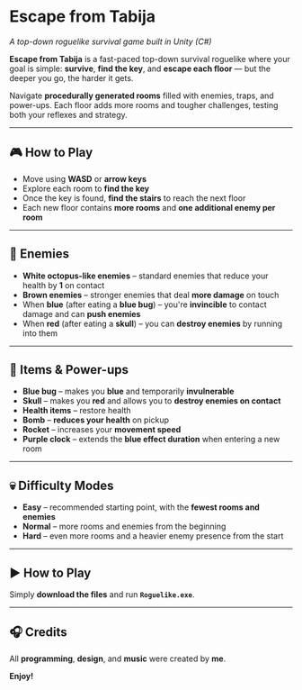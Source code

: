 # Escape from Tabija  
*A top-down roguelike survival game built in Unity (C#)*  

**Escape from Tabija** is a fast-paced top-down survival roguelike where your goal is simple: **survive**, **find the key**, and **escape each floor** — but the deeper you go, the harder it gets.

Navigate **procedurally generated rooms** filled with enemies, traps, and power-ups. Each floor adds more rooms and tougher challenges, testing both your reflexes and strategy.

---

## 🎮 How to Play

- Move using **WASD** or **arrow keys**
- Explore each room to **find the key**
- Once the key is found, **find the stairs** to reach the next floor
- Each new floor contains **more rooms** and **one additional enemy per room**

---

## 👾 Enemies

- **White octopus-like enemies** – standard enemies that reduce your health by **1** on contact
- **Brown enemies** – stronger enemies that deal **more damage** on touch
- When **blue** (after eating a **blue bug**) – you're **invincible** to contact damage and can **push enemies**
- When **red** (after eating a **skull**) – you can **destroy enemies** by running into them

---

## 🔹 Items & Power-ups

- **Blue bug** – makes you **blue** and temporarily **invulnerable**
- **Skull** – makes you **red** and allows you to **destroy enemies on contact**
- **Health items** – restore health
- **Bomb** – **reduces your health** on pickup
- **Rocket** – increases your **movement speed**
- **Purple clock** – extends the **blue effect duration** when entering a new room

---

## 💀 Difficulty Modes

- **Easy** – recommended starting point, with the **fewest rooms and enemies**
- **Normal** – more rooms and enemies from the beginning
- **Hard** – even more rooms and a heavier enemy presence from the start

---

## ▶️ How to Play

Simply **download the files** and run **`Roguelike.exe`**.

---

## 🎧 Credits

All **programming**, **design**, and **music** were created by **me**.

**Enjoy!**
